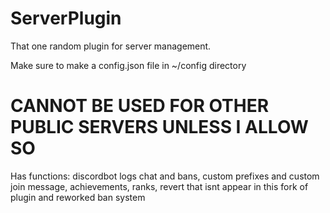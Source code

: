# ServerPlugin
That one random plugin for server management.

Make sure to make a config.json file in ~/config directory

# CANNOT BE USED FOR OTHER PUBLIC SERVERS UNLESS I ALLOW SO

Has functions: discordbot logs chat and bans, custom prefixes and custom join message, achievements, ranks, revert that isnt appear in this fork of plugin and reworked ban system
